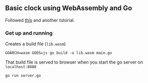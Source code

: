 ## Basic clock using WebAssembly and Go

Followed [this](https://github.com/Yaoir/ClockExample-Go-WebAssembly) and another tutorial. 

### Get up and running 

Creates a build file (`lib.wasm`)
```
GOARCH=wasm GOOS=js go build -o lib.wasm main.go
```

That build file is served to browser when you start the go server on `localhost:8080`
```
go run server.go
```
